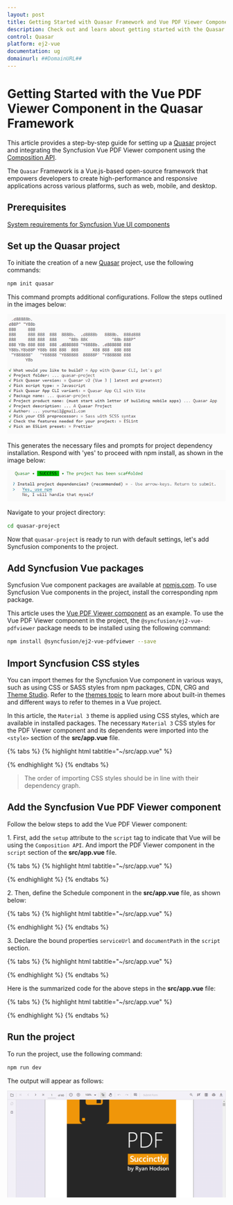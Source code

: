 ```yaml
---
layout: post
title: Getting Started with Quasar Framework and Vue PDF Viewer Component | Syncfusion
description: Check out and learn about getting started with the Quasar Framework and Vue PDF Viewer Component of Syncfusion Essential JS 2 and more details.
control: Quasar 
platform: ej2-vue
documentation: ug
domainurl: ##DomainURL##
---
```


# Getting Started with the Vue PDF Viewer Component in the Quasar Framework

This article provides a step-by-step guide for setting up a [Quasar](https://quasar.dev/) project and integrating the Syncfusion Vue PDF Viewer component using the [Composition API](https://vuejs.org/guide/introduction.html#composition-api).

The `Quasar` Framework is a Vue.js-based open-source framework that empowers developers to create high-performance and responsive applications across various platforms, such as web, mobile, and desktop.

## Prerequisites

[System requirements for Syncfusion Vue UI components](../system-requirements)

## Set up the Quasar project

To initiate the creation of a new [Quasar](https://quasar.dev/start/quick-start/) project, use the following commands:

```bash
npm init quasar
```

This command prompts additional configurations. Follow the steps outlined in the images below:

![quasar-setup1](./images/quasar-setup1.png)

This generates the necessary files and prompts for project dependency installation. Respond with 'yes' to proceed with npm install, as shown in the image below:

![quasar-setup2](./images/quasar-setup2.png)

Navigate to your project directory:

```bash
cd quasar-project
```

Now that `quasar-project` is ready to run with default settings, let's add Syncfusion components to the project.

## Add Syncfusion Vue packages

Syncfusion Vue component packages are available at [npmjs.com](https://www.npmjs.com/search?q=ej2-vue). To use Syncfusion Vue components in the project, install the corresponding npm package.

This article uses the [Vue PDF Viewer component](https://www.syncfusion.com/vue-components/vue-pdf-viewer) as an example. To use the Vue PDF Viewer component in the project, the `@syncfusion/ej2-vue-pdfviewer` package needs to be installed using the following command:

```bash
npm install @syncfusion/ej2-vue-pdfviewer --save
```

## Import Syncfusion CSS styles

You can import themes for the Syncfusion Vue component in various ways, such as using CSS or SASS styles from npm packages, CDN, CRG and [Theme Studio](https://ej2.syncfusion.com/vue/documentation/appearance/theme-studio/). Refer to the [themes topic](https://ej2.syncfusion.com/vue/documentation/appearance/theme/) to learn more about built-in themes and different ways to refer to themes in a Vue project.

In this article, the `Material 3` theme is applied using CSS styles, which are available in installed packages. The necessary `Material 3` CSS styles for the PDF Viewer component and its dependents were imported into the `<style>` section of the **src/app.vue** file.

{% tabs %}
{% highlight html tabtitle="~/src/app.vue" %}

<style>
  @import '../node_modules/@syncfusion/ej2-base/styles/material3.css';
  @import '../node_modules/@syncfusion/ej2-buttons/styles/material3.css';
  @import '../node_modules/@syncfusion/ej2-dropdowns/styles/material3.css';  
  @import '../node_modules/@syncfusion/ej2-inputs/styles/material3.css';  
  @import '../node_modules/@syncfusion/ej2-navigations/styles/material3.css';
  @import '../node_modules/@syncfusion/ej2-popups/styles/material3.css';
  @import '../node_modules/@syncfusion/ej2-splitbuttons/styles/material3.css';
  @import '../node_modules/@syncfusion/ej2-lists/styles/material3.css';
  @import '../node_modules/@syncfusion/ej2-vue-pdfviewer/styles/material3.css';
</style>

{% endhighlight %}
{% endtabs %}

> The order of importing CSS styles should be in line with their dependency graph.

## Add the Syncfusion Vue PDF Viewer component

Follow the below steps to add the Vue PDF Viewer component:

1\. First, add the `setup` attribute to the `script` tag to indicate that Vue will be using the `Composition API`. And import the PDF Viewer component in the `script` section of the **src/app.vue** file.

{% tabs %}
{% highlight html tabtitle="~/src/app.vue" %}

<script setup>
import { PdfViewerComponent as EjsPdfviewer, Toolbar, Magnification, Navigation, LinkAnnotation, 
         BookmarkView, ThumbnailView, Print, TextSelection, TextSearch, 
         Annotation, FormDesigner, FormFields } from '@syncfusion/ej2-vue-pdfviewer';
</script>

{% endhighlight %}
{% endtabs %}
   
2\. Then, define the Schedule component in the **src/app.vue** file, as shown below:

{% tabs %}
{% highlight html tabtitle="~/src/app.vue" %}

<template>
  <div id="app">
    <ejs-pdfviewer 
      id="pdfViewer" 
      :serviceUrl="serviceUrl" 
      :documentPath="documentPath"
          :style="{ height: '800px', width: '1200px' }"> 
    </ejs-pdfviewer>
  </div>
</template>

{% endhighlight %}
{% endtabs %}

3\. Declare the bound properties `serviceUrl` and `documentPath` in the `script` section.

{% tabs %}
{% highlight html tabtitle="~/src/app.vue" %}

<script setup>

import { provide } from 'vue';
import { PdfViewerComponent as EjsPdfviewer, Toolbar, Magnification, Navigation, LinkAnnotation, BookmarkView, 
         ThumbnailView, Print, TextSelection, TextSearch, Annotation, FormDesigner, FormFields } from '@syncfusion/ej2-vue-pdfviewer';

const serviceUrl = 'https://services.syncfusion.com/vue/production/api/pdfviewer';
const documentPath = 'https://cdn.syncfusion.com/content/pdf/pdf-succinctly.pdf';
const pdfViewer = null;

provide('PdfViewer', [ Toolbar, Magnification, Navigation, LinkAnnotation, BookmarkView, ThumbnailView, 
                       Print, TextSelection, TextSearch, Annotation, FormDesigner, FormFields]);
</script>

{% endhighlight %}
{% endtabs %}

Here is the summarized code for the above steps in the **src/app.vue** file:

{% tabs %}
{% highlight html tabtitle="~/src/app.vue" %}

<template>
  <ejs-pdfviewer
    ref="pdfViewer"
    :serviceUrl="serviceUrl"
    :documentPath="documentPath"
    :style="{ height: '800px', width: '1200px' }">
  </ejs-pdfviewer>
</template>

<script setup>

import { provide } from 'vue';
import { PdfViewerComponent as EjsPdfviewer, Toolbar, Magnification, Navigation, LinkAnnotation, BookmarkView, 
  ThumbnailView, Print, TextSelection, TextSearch, Annotation, FormDesigner, FormFields } from '@syncfusion/ej2-vue-pdfviewer';

const serviceUrl = 'https://services.syncfusion.com/vue/production/api/pdfviewer';
const documentPath = 'https://cdn.syncfusion.com/content/pdf/pdf-succinctly.pdf';
const pdfViewer = null;

provide('PdfViewer', [ Toolbar, Magnification, Navigation, LinkAnnotation, BookmarkView, ThumbnailView, 
                       Print, TextSelection, TextSearch, Annotation, FormDesigner, FormFields]);
</script>

<style>

  @import '../node_modules/@syncfusion/ej2-base/styles/material3.css';  
  @import '../node_modules/@syncfusion/ej2-buttons/styles/material3.css';
  @import '../node_modules/@syncfusion/ej2-dropdowns/styles/material3.css';  
  @import '../node_modules/@syncfusion/ej2-inputs/styles/material3.css';  
  @import '../node_modules/@syncfusion/ej2-navigations/styles/material3.css';
  @import '../node_modules/@syncfusion/ej2-popups/styles/material3.css';
  @import '../node_modules/@syncfusion/ej2-splitbuttons/styles/material3.css';
  @import '../node_modules/@syncfusion/ej2-lists/styles/material3.css';
  @import '../node_modules/@syncfusion/ej2-vue-pdfviewer/styles/material3.css';

</style>

{% endhighlight %}
{% endtabs %}

## Run the project

To run the project, use the following command:

```bash
npm run dev
```

The output will appear as follows:

![Quasar output](./images/quasar.png)